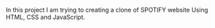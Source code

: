 In this project I am trying to creating a clone of SPOTIFY website  Using HTML, CSS and JavaScript.

